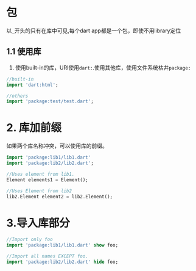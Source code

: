 # 包
以`_`开头的只有在库中可见,每个dart app都是一个包，即使不用library定位

## 1.1 使用库
1. 使用built-in的库，URI使用`dart:`.使用其他库，使用文件系统枯井`package:`
```dart
//built-in
import 'dart:html';

//others
import 'package:test/test.dart';
```

# 2. 库加前缀

如果两个库名称冲突，可以使用库的前缀。

```dart
import 'package:lib1/lib1.dart'
import 'package:lib2/lib2.dart';

//Uses element from lib1.
Element elements1 = Element();

//Uses Element from lib2
lib2.Element element2 = lib2.Element();
```

# 3.导入库部分

```dart
//Import only foo
import 'package:lib1/lib1.dart' show foo;

//Import all names EXCEPT foo.
import 'package:lib2/lib2.dart' hide foo;
```
